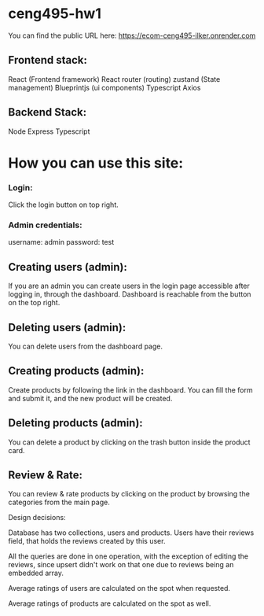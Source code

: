 # ceng495-hw1
You can find the public URL here: https://ecom-ceng495-ilker.onrender.com

## Frontend stack:
React (Frontend framework)
React router (routing)
zustand (State management)
Blueprintjs (ui components)
Typescript
Axios

## Backend Stack:
Node
Express
Typescript


# How you can use this site:

### Login: 
Click the login button on top right.

### Admin credentials:
username: admin
password: test

## Creating users (admin):
If you are an admin you can create users in the login page accessible after logging in, through the dashboard.
Dashboard is reachable from the button on the top right.

## Deleting users (admin):
You can delete users from the dashboard page.

## Creating products (admin):
Create products by following the link in the dashboard.
You can fill the form and submit it, and the new product will be created.

## Deleting products (admin):
You can delete a product by clicking on the trash button inside the product card.

## Review & Rate:
You can review & rate products by clicking on the product by browsing the categories from the main page.


Design decisions:

Database has two collections, users and products.
Users have their reviews field, that holds the reviews created by this user.

All the queries are done in one operation, with the exception of editing the reviews, since upsert didn't work on that one due to reviews being an embedded array.

Average ratings of users are calculated on the spot when requested.

Average ratings of products are calculated on the spot as well.